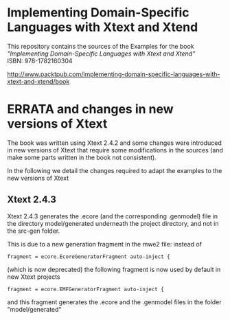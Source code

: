 Implementing Domain-Specific Languages with Xtext and Xtend
============================

This repository contains the sources of the Examples for the book  
*"Implementing Domain-Specific Languages with Xtext and Xtend"*  
ISBN: 978-1782160304

http://www.packtpub.com/implementing-domain-specific-languages-with-xtext-and-xtend/book

ERRATA and changes in new versions of Xtext
====

The book was written using Xtext 2.4.2 and some changes were introduced in new versions of Xtext that require some modifications in the sources (and make some parts written in the book not consistent).

In the following we detail the changes required to adapt the examples to the new versions of Xtext

## Xtext 2.4.3

Xtext 2.4.3 generates the .ecore (and the corresponding .genmodel) file in the directory model/generated underneath the project directory, and not in the src-gen folder.

This is due to a new generation fragment in the mwe2 file: instead of


	fragment = ecore.EcoreGeneratorFragment auto-inject {

(which is now deprecated) the following fragment is now used by default in new Xtext projects

	fragment = ecore.EMFGeneratorFragment auto-inject {

and this fragment generates the .ecore and the .genmodel files in the folder "model/generated"



